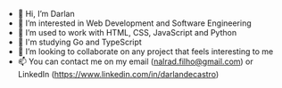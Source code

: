 - 👋 Hi, I’m Darlan
- 👀 I’m interested in Web Development and Software Engineering
- 🌱 I’m used to work with HTML, CSS, JavaScript and Python
- 📕 I'm studying Go and TypeScript
- 💞️ I’m looking to collaborate on any project that feels interesting to me
- 📫 You can contact me on my email (nalrad.filho@gmail.com) or LinkedIn (https://www.linkedin.com/in/darlandecastro)

<!---
Gduodq/Gduodq is a ✨ special ✨ repository because its `README.md` (this file) appears on your GitHub profile.
You can click the Preview link to take a look at your changes.
--->
